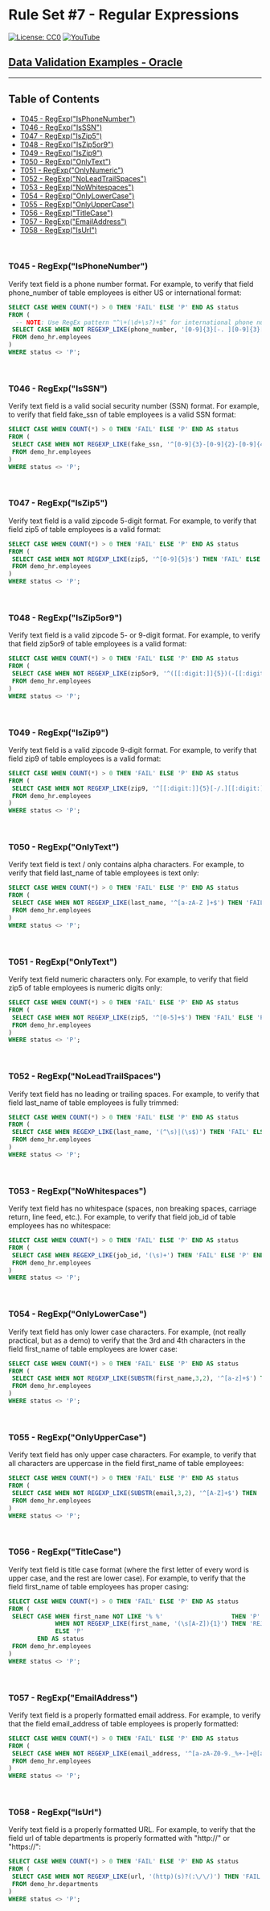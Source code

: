 # Rule Set #7 - Regular Expressions
[![License: CC0](https://img.shields.io/badge/License-CC0-red)](LICENSE "Creative Commons Zero License by DataResearchLabs (effectively = Public Domain")
[![YouTube](https://img.shields.io/badge/YouTube-DataResearchLabs-brightgreen)](http://www.DataResearchLabs.com)
## [Data Validation Examples - Oracle](https://github.com/DataResearchLabs/sql_scripts/blob/main/data_validation_scripts.md)

---

## Table of Contents
 - <a href="#t045">T045 - RegExp("IsPhoneNumber")</a>
 - <a href="#t046">T046 - RegExp("IsSSN")</a>
 - <a href="#t047">T047 - RegExp("IsZip5")</a>
 - <a href="#t048">T048 - RegExp("IsZip5or9")</a>
 - <a href="#t049">T049 - RegExp("IsZip9")</a>
 - <a href="#t050">T050 - RegExp("OnlyText")</a>
 - <a href="#t051">T051 - RegExp("OnlyNumeric")</a>
 - <a href="#t052">T052 - RegExp("NoLeadTrailSpaces")</a>
 - <a href="#t053">T053 - RegExp("NoWhitespaces")</a>
 - <a href="#t054">T054 - RegExp("OnlyLowerCase")</a>
 - <a href="#t055">T055 - RegExp("OnlyUpperCase")</a>
 - <a href="#t056">T056 - RegExp("TitleCase")</a>
 - <a href="#t057">T057 - RegExp("EmailAddress")</a>
 - <a href="#t058">T058 - RegExp("IsUrl")</a>
<br>


<a id="t045" class="anchor" href="#t045" aria-hidden="true"> </a>
### T045 - RegExp("IsPhoneNumber")
Verify text field is a phone number format.  For example, to verify that field phone_number of table employees is either US or international format:
 ```sql
 SELECT CASE WHEN COUNT(*) > 0 THEN 'FAIL' ELSE 'P' END AS status
 FROM (
   -- NOTE: Use RegEx pattern "^\+(\d+\s?)+$" for international phone numbers
  SELECT CASE WHEN NOT REGEXP_LIKE(phone_number, '[0-9]{3}[-. ][0-9]{3}[-. ][0-9]{4}') THEN 'FAIL' ELSE 'P' END AS status
  FROM demo_hr.employees
)
WHERE status <> 'P';
 ```
<br>


<a id="t046" class="anchor" href="#t046" aria-hidden="true"> </a>
### T046 - RegExp("IsSSN")
Verify text field is a valid social security number (SSN) format.  For example, to verify that field fake_ssn of table employees is a valid SSN format:
 ```sql
SELECT CASE WHEN COUNT(*) > 0 THEN 'FAIL' ELSE 'P' END AS status
FROM (
  SELECT CASE WHEN NOT REGEXP_LIKE(fake_ssn, '^[0-9]{3}-[0-9]{2}-[0-9]{4}$') THEN 'FAIL' ELSE 'P' END AS status
  FROM demo_hr.employees
)
WHERE status <> 'P';
 ```
<br>


<a id="t047" class="anchor" href="#t047" aria-hidden="true"> </a>
### T047 - RegExp("IsZip5")
Verify text field is a valid zipcode 5-digit format.  For example, to verify that field zip5 of table employees is a valid format:
 ```sql
SELECT CASE WHEN COUNT(*) > 0 THEN 'FAIL' ELSE 'P' END AS status
FROM (
  SELECT CASE WHEN NOT REGEXP_LIKE(zip5, '^[0-9]{5}$') THEN 'FAIL' ELSE 'P' END AS status
  FROM demo_hr.employees
)
WHERE status <> 'P';
 ```
<br>


<a id="t048" class="anchor" href="#t048" aria-hidden="true"> </a>
### T048 - RegExp("IsZip5or9")
Verify text field is a valid zipcode 5- or 9-digit format.  For example, to verify that field zip5or9 of table employees is a valid format:
 ```sql
SELECT CASE WHEN COUNT(*) > 0 THEN 'FAIL' ELSE 'P' END AS status
FROM (
  SELECT CASE WHEN NOT REGEXP_LIKE(zip5or9, '^([[:digit:]]{5})(-[[:digit:]]{4})?$') THEN 'FAIL' ELSE 'P' END AS status
  FROM demo_hr.employees
)
WHERE status <> 'P';
 ```
<br>


<a id="t049" class="anchor" href="#t049" aria-hidden="true"> </a>
### T049 - RegExp("IsZip9")
Verify text field is a valid zipcode 9-digit format.  For example, to verify that field zip9 of table employees is a valid format:
 ```sql
SELECT CASE WHEN COUNT(*) > 0 THEN 'FAIL' ELSE 'P' END AS status
FROM (
  SELECT CASE WHEN NOT REGEXP_LIKE(zip9, '^[[:digit:]]{5}[-/.][[:digit:]]{4}$') THEN 'FAIL' ELSE 'P' END AS status
  FROM demo_hr.employees
)
WHERE status <> 'P';
 ```
<br>


<a id="t050" class="anchor" href="#t050" aria-hidden="true"> </a>
### T050 - RegExp("OnlyText")
Verify text field is text / only contains alpha characters.  For example, to verify that field last_name of table employees is text only:
 ```sql
SELECT CASE WHEN COUNT(*) > 0 THEN 'FAIL' ELSE 'P' END AS status
FROM (
  SELECT CASE WHEN NOT REGEXP_LIKE(last_name, '^[a-zA-Z ]+$') THEN 'FAIL' ELSE 'P' END AS status
  FROM demo_hr.employees
)
WHERE status <> 'P';
 ```
<br>


<a id="t051" class="anchor" href="#t051" aria-hidden="true"> </a>
### T051 - RegExp("OnlyText")
Verify text field numeric characters only.  For example, to verify that field zip5 of table employees is numeric digits only:
 ```sql
SELECT CASE WHEN COUNT(*) > 0 THEN 'FAIL' ELSE 'P' END AS status
FROM (
  SELECT CASE WHEN NOT REGEXP_LIKE(zip5, '^[0-5]+$') THEN 'FAIL' ELSE 'P' END AS status
  FROM demo_hr.employees
)
WHERE status <> 'P';
 ```
<br>


<a id="t052" class="anchor" href="#t052" aria-hidden="true"> </a>
### T052 - RegExp("NoLeadTrailSpaces")
Verify text field has no leading or trailing spaces.  For example, to verify that field last_name of table employees is fully trimmed:
 ```sql
SELECT CASE WHEN COUNT(*) > 0 THEN 'FAIL' ELSE 'P' END AS status
FROM (
  SELECT CASE WHEN REGEXP_LIKE(last_name, '(^\s)|(\s$)') THEN 'FAIL' ELSE 'P' END AS status
  FROM demo_hr.employees
)
WHERE status <> 'P';
 ```
<br>


<a id="t053" class="anchor" href="#t053" aria-hidden="true"> </a>
### T053 - RegExp("NoWhitespaces")
Verify text field has no whitespace (spaces, non breaking spaces, carriage return, line feed, etc.).  For example, to verify that field job_id of table employees has no whitespace:
 ```sql
SELECT CASE WHEN COUNT(*) > 0 THEN 'FAIL' ELSE 'P' END AS status
FROM (
  SELECT CASE WHEN REGEXP_LIKE(job_id, '(\s)+') THEN 'FAIL' ELSE 'P' END AS status
  FROM demo_hr.employees
)
WHERE status <> 'P';
 ```
<br>


<a id="t054" class="anchor" href="#t054" aria-hidden="true"> </a>
### T054 - RegExp("OnlyLowerCase")
Verify text field has only lower case characters.  For example, (not really practical, but as a demo) to verify that the 3rd and 4th characters in the field first_name of table employees are lower case:
 ```sql
SELECT CASE WHEN COUNT(*) > 0 THEN 'FAIL' ELSE 'P' END AS status
FROM (
  SELECT CASE WHEN NOT REGEXP_LIKE(SUBSTR(first_name,3,2), '^[a-z]+$') THEN 'FAIL' ELSE 'P' END AS status
  FROM demo_hr.employees
)
WHERE status <> 'P';
 ```
<br>


<a id="t055" class="anchor" href="#t055" aria-hidden="true"> </a>
### T055 - RegExp("OnlyUpperCase")
Verify text field has only upper case characters.  For example, to verify that all characters are uppercase in the field first_name of table employees:
 ```sql
SELECT CASE WHEN COUNT(*) > 0 THEN 'FAIL' ELSE 'P' END AS status
FROM (
  SELECT CASE WHEN NOT REGEXP_LIKE(SUBSTR(email,3,2), '^[A-Z]+$') THEN 'FAIL' ELSE 'P' END AS status
  FROM demo_hr.employees
)
WHERE status <> 'P';
 ```
<br>


<a id="t056" class="anchor" href="#t056" aria-hidden="true"> </a>
### T056 - RegExp("TitleCase")
Verify text field is title case format (where the first letter of every word is upper case, and the rest are lower case).  For example, to verify that the field first_name of table employees has proper casing:
 ```sql
SELECT CASE WHEN COUNT(*) > 0 THEN 'FAIL' ELSE 'P' END AS status
FROM (
  SELECT CASE WHEN first_name NOT LIKE '% %'                   THEN 'P'  -- Only one word, so no space + first character to check for uppercase
              WHEN NOT REGEXP_LIKE(first_name, '(\s[A-Z]){1}') THEN 'REJ-01: Field first_name failed RegExpression check|exp=Like"(\s[A-Z]){1}"|act=' || first_name 
              ELSE 'P'
         END AS status
  FROM demo_hr.employees
)
WHERE status <> 'P';
 ```
<br>


<a id="t057" class="anchor" href="#t057" aria-hidden="true"> </a>
### T057 - RegExp("EmailAddress")
Verify text field is a properly formatted email address.  For example, to verify that the field email_address of table employees is properly formatted:
 ```sql
SELECT CASE WHEN COUNT(*) > 0 THEN 'FAIL' ELSE 'P' END AS status
FROM (
  SELECT CASE WHEN NOT REGEXP_LIKE(email_address, '^[a-zA-Z0-9._%+-]+@[a-zA-Z0-9.-]+\.[a-zA-Z]{2,4}$') THEN 'FAIL' ELSE 'P' END AS status
  FROM demo_hr.employees
)
WHERE status <> 'P';
 ```
<br>


<a id="t058" class="anchor" href="#t058" aria-hidden="true"> </a>
### T058 - RegExp("IsUrl")
Verify text field is a properly formatted URL.  For example, to verify that the field url of table departments is properly formatted with "http://" or "https://":
 ```sql
SELECT CASE WHEN COUNT(*) > 0 THEN 'FAIL' ELSE 'P' END AS status
FROM (
  SELECT CASE WHEN NOT REGEXP_LIKE(url, '(http)(s)?(:\/\/)') THEN 'FAIL' ELSE 'P' END AS status
  FROM demo_hr.departments
)
WHERE status <> 'P';
 ```
<br>


